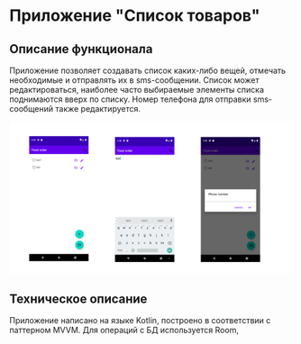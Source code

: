 # Приложение "Список товаров"

## Описание функционала
Приложение позволяет создавать список каких-либо вещей, отмечать необходимые и отправлять их в sms-сообщении.
Список может редактироваться, наиболее часто выбираемые элементы списка поднимаются вверх по списку.
Номер телефона для отправки sms-сообщений также редактируется.


![alt text](screens/all_big.png)

## Техническое описание
Приложение написано на языке Kotlin, построено в соответствии с паттерном MVVM. Для операций с БД используется Room,